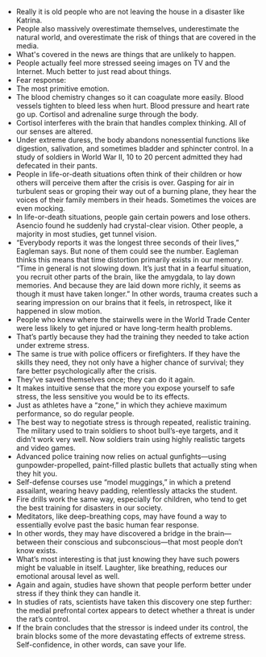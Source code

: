 - Really it is old people who are not leaving the house in a disaster like Katrina.
- People also massively overestimate themselves, underestimate the natural world, and overestimate the risk of things that are covered in the media.
- What's covered in the news are things that are unlikely to happen.
- People actually feel more stressed seeing images on TV and the Internet. Much better to just read about things.
- Fear response:
- The most primitive emotion.
- The blood chemistry changes so it can coagulate more easily. Blood vessels tighten to bleed less when hurt. Blood pressure and heart rate go up. Cortisol and adrenaline surge through the body.
- Cortisol interferes with the brain that handles complex thinking. All of our senses are altered.
- Under extreme duress, the body abandons nonessential functions like digestion, salivation, and sometimes bladder and sphincter control. In a study of soldiers in World War II, 10 to 20 percent admitted they had defecated in their pants.
- People in life-or-death situations often think of their children or how others will perceive them after the crisis is over. Gasping for air in turbulent seas or groping their way out of a burning plane, they hear the voices of their family members in their heads. Sometimes the voices are even mocking.
- In life-or-death situations, people gain certain powers and lose others. Asencio found he suddenly had crystal-clear vision. Other people, a majority in most studies, get tunnel vision.
- “Everybody reports it was the longest three seconds of their lives,” Eagleman says. But none of them could see the number. Eagleman thinks this means that time distortion primarily exists in our memory. “Time in general is not slowing down. It’s just that in a fearful situation, you recruit other parts of the brain, like the amygdala, to lay down memories. And because they are laid down more richly, it seems as though it must have taken longer.” In other words, trauma creates such a searing impression on our brains that it feels, in retrospect, like it happened in slow motion.
- People who knew where the stairwells were in the World Trade Center were less likely to get injured or have long-term health problems.
- That’s partly because they had the training they needed to take action under extreme stress.
- The same is true with police officers or firefighters. If they have the skills they need, they not only have a higher chance of survival; they fare better psychologically after the crisis.
- They've saved themselves once; they can do it again.
- It makes intuitive sense that the more you expose yourself to safe stress, the less sensitive you would be to its effects.
- Just as athletes have a “zone,” in which they achieve maximum performance, so do regular people.
- The best way to negotiate stress is through repeated, realistic training. The military used to train soldiers to shoot bull’s-eye targets, and it didn't work very well. Now soldiers train using highly realistic targets and video games.
- Advanced police training now relies on actual gunfights—using gunpowder-propelled, paint-filled plastic bullets that actually sting when they hit you.
- Self-defense courses use “model muggings,” in which a pretend assailant, wearing heavy padding, relentlessly attacks the student.
- Fire drills work the same way, especially for children, who tend to get the best training for disasters in our society.
- Meditators, like deep-breathing cops, may have found a way to essentially evolve past the basic human fear response.
- In other words, they may have discovered a bridge in the brain—between their conscious and subconscious—that most people don’t know exists.
- What’s most interesting is that just knowing they have such powers might be valuable in itself. Laughter, like breathing, reduces our emotional arousal level as well.
- Again and again, studies have shown that people perform better under stress if they think they can handle it.
- In studies of rats, scientists have taken this discovery one step further: the medial prefrontal cortex appears to detect whether a threat is under the rat’s control.
- If the brain concludes that the stressor is indeed under its control, the brain blocks some of the more devastating effects of extreme stress. Self-confidence, in other words, can save your life.
